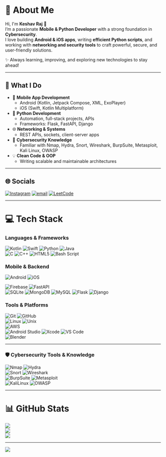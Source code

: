 # 💫 About Me  

Hi, I'm **Keshav Raj** 👋  
I’m a passionate **Mobile & Python Developer** with a strong foundation in **Cybersecurity**.  
I love building **Android & iOS apps**, writing **efficient Python scripts**, and working with **networking and security tools** to craft powerful, secure, and user-friendly solutions.  

✨ Always learning, improving, and exploring new technologies to stay ahead!  

---

## 🚀 What I Do  

- 📱 **Mobile App Development**  
  - Android (Kotlin, Jetpack Compose, XML, ExoPlayer)  
  - iOS (Swift, Kotlin Multiplatform)  
- 🐍 **Python Development**  
  - Automation, full-stack projects, APIs  
  - Frameworks: Flask, FastAPI, Django  
- 🌐 **Networking & Systems**  
  - REST APIs, sockets, client-server apps  
- 🔐 **Cybersecurity Knowledge**  
  - Familiar with Nmap, Hydra, Snort, Wireshark, BurpSuite, Metasploit, Kali Linux, OWASP  
- 💡 **Clean Code & OOP**  
  - Writing scalable and maintainable architectures  

---

## 🌐 Socials  

[![Instagram](https://img.shields.io/badge/Instagram-%23E4405F.svg?logo=Instagram&logoColor=white)](https://instagram.com/__singh_keshav__) [![email](https://img.shields.io/badge/Email-D14836?logo=gmail&logoColor=white)](mailto:keshavrajbingo@gmail.com) [![LeetCode](https://img.shields.io/badge/LeetCode-000000?logo=LeetCode&logoColor=yellow)](https://leetcode.com/u/Keshavraj12/)

---

# 💻 Tech Stack  

### Languages & Frameworks  
![Kotlin](https://img.shields.io/badge/kotlin-%237F52FF.svg?style=for-the-badge&logo=kotlin&logoColor=white)  ![Swift](https://img.shields.io/badge/Swift-FA7343?style=for-the-badge&logo=swift&logoColor=white)  ![Python](https://img.shields.io/badge/python-3670A0?style=for-the-badge&logo=python&logoColor=ffdd54)  ![Java](https://img.shields.io/badge/java-%23ED8B00.svg?style=for-the-badge&logo=openjdk&logoColor=white)  
![C](https://img.shields.io/badge/c-%2300599C.svg?style=for-the-badge&logo=c&logoColor=white)  ![C++](https://img.shields.io/badge/c++-%2300599C.svg?style=for-the-badge&logo=c%2B%2B&logoColor=white)  ![HTML5](https://img.shields.io/badge/html5-%23E34F26.svg?style=for-the-badge&logo=html5&logoColor=white)  ![Bash Script](https://img.shields.io/badge/bash_script-%23121011.svg?style=for-the-badge&logo=gnu-bash&logoColor=white)  

### Mobile & Backend  
![Android](https://img.shields.io/badge/Android-3DDC84?style=for-the-badge&logo=android&logoColor=white)  ![iOS](https://img.shields.io/badge/iOS-000000?style=for-the-badge&logo=ios&logoColor=white)

![Firebase](https://img.shields.io/badge/Firebase-FFCA28?style=for-the-badge&logo=firebase&logoColor=black)  ![FastAPI](https://img.shields.io/badge/FastAPI-009688?style=for-the-badge&logo=fastapi&logoColor=white)  
![SQLite](https://img.shields.io/badge/sqlite-%2307405e.svg?style=for-the-badge&logo=sqlite&logoColor=white)  ![MongoDB](https://img.shields.io/badge/MongoDB-%234ea94b.svg?style=for-the-badge&logo=mongodb&logoColor=white)  ![MySQL](https://img.shields.io/badge/mysql-4479A1.svg?style=for-the-badge&logo=mysql&logoColor=white) 
![Flask](https://img.shields.io/badge/flask-%23000.svg?style=for-the-badge&logo=flask&logoColor=white)  ![Django](https://img.shields.io/badge/django-%23092E20.svg?style=for-the-badge&logo=django&logoColor=white)  
 

### Tools & Platforms  
![Git](https://img.shields.io/badge/git-%23F05033.svg?style=for-the-badge&logo=git&logoColor=white)  ![GitHub](https://img.shields.io/badge/github-%23121011.svg?style=for-the-badge&logo=github&logoColor=white)  
![Linux](https://img.shields.io/badge/Linux-FCC624?style=for-the-badge&logo=linux&logoColor=black)  ![Unix](https://img.shields.io/badge/Unix-000000?style=for-the-badge&logo=unix&logoColor=white)  
![AWS](https://img.shields.io/badge/AWS-%23FF9900.svg?style=for-the-badge&logo=amazon-aws&logoColor=white)  
![Android Studio](https://img.shields.io/badge/Android%20Studio-3DDC84?style=for-the-badge&logo=android-studio&logoColor=white) ![Xcode](https://img.shields.io/badge/Xcode-147EFB?style=for-the-badge&logo=xcode&logoColor=white)
![VS Code](https://img.shields.io/badge/VS%20Code-0078d7.svg?style=for-the-badge&logo=visual-studio-code&logoColor=white)  
![Blender](https://img.shields.io/badge/blender-%23F5792A.svg?style=for-the-badge&logo=blender&logoColor=white)  

---

### 🛡 Cybersecurity Tools & Knowledge  

![Nmap](https://img.shields.io/badge/Nmap-004170?style=for-the-badge&logo=gnu-bash&logoColor=white)  ![Hydra](https://img.shields.io/badge/Hydra-000000?style=for-the-badge&logo=linux&logoColor=white)  
![Snort](https://img.shields.io/badge/Snort-FF3366?style=for-the-badge&logo=snort&logoColor=white)  ![Wireshark](https://img.shields.io/badge/Wireshark-1679A7?style=for-the-badge&logo=wireshark&logoColor=white)  
![BurpSuite](https://img.shields.io/badge/Burp%20Suite-FF6633?style=for-the-badge&logo=burpsuite&logoColor=white)  ![Metasploit](https://img.shields.io/badge/Metasploit-000000?style=for-the-badge&logo=metasploit&logoColor=blue)  
![KaliLinux](https://img.shields.io/badge/Kali%20Linux-557C94?style=for-the-badge&logo=kalilinux&logoColor=white)  ![OWASP](https://img.shields.io/badge/OWASP-000000?style=for-the-badge&logo=owasp&logoColor=white)  

---

# 📊 GitHub Stats  

![](https://github-readme-stats.vercel.app/api?username=blackshark1213&theme=dark&hide_border=false&include_all_commits=false&count_private=false)  
![](https://nirzak-streak-stats.vercel.app/?user=blackshark1213&theme=dark&hide_border=false)  
![](https://github-readme-stats.vercel.app/api/top-langs/?username=blackshark1213&theme=dark&hide_border=false&include_all_commits=false&count_private=false&layout=compact)  

---

[![](https://visitcount.itsvg.in/api?id=blackshark1213&icon=0&color=0)](https://visitcount.itsvg.in)  

<!-- Proudly created with GPRM ( https://gprm.itsvg.in ) -->
